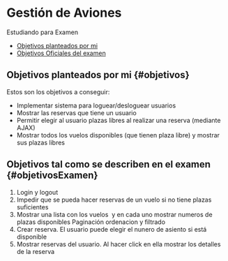 # Gestión de Aviones
Estudiando para Examen
- [Objetivos planteados por mi](#objetivos)
- [Objetivos Oficiales del examen](#objetivosExamen)

## Objetivos planteados por mi {#objetivos}
Estos son los objetivos a conseguir:

- Implementar sistema para loguear/desloguear usuarios
- Mostrar las reservas que tiene un usuario
- Permitir elegir al usuario plazas libres al realizar una reserva (mediante AJAX)
- Mostrar todos los vuelos disponibles (que tienen plaza libre) y mostrar sus plazas libres

## Objetivos tal como se describen en el examen {#objetivosExamen}
1. Login y logout
2. Impedir que se pueda hacer reservas de un vuelo si no tiene plazas suficientes 
3. Mostrar una lista con los vuelos  y en cada uno mostrar numeros de plazas disponibles Paginación ordenacion y filtrado
4. Crear reserva. El usuario puede elegir el nunero de asiento si está disponible
5. Mostrar reservas del usuario. Al hacer click en ella mostrar los detalles de la reserva
